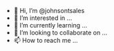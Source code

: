 - 👋 Hi, I’m @johnsontsales
- 👀 I’m interested in ...
- 🌱 I’m currently learning ...
- 💞️ I’m looking to collaborate on ...
- 📫 How to reach me ...

<!---
johnsontsales/johnsontsales is a ✨ special ✨ repository because its `README.md` (this file) appears on your GitHub profile.
You can click the Preview link to take a look at your changes.
--->
